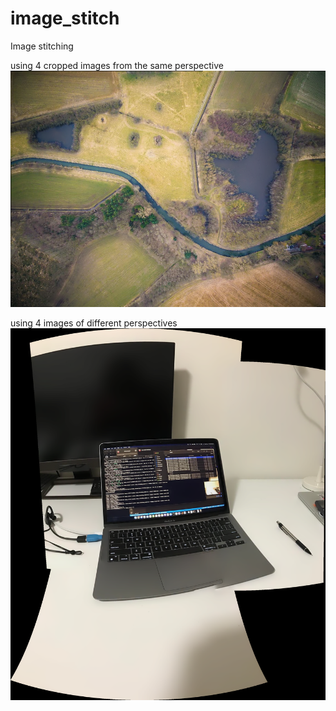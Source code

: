 # image_stitch
Image stitching

using 4 cropped images from the same perspective 
![](output1.png)

using 4 images of different perspectives
![](output2.png)
